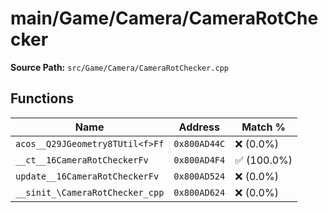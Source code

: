 # main/Game/Camera/CameraRotChecker

**Source Path:** `src/Game/Camera/CameraRotChecker.cpp`

## Functions

| Name | Address | Match % |
|------|---------|---------|
| `acos__Q29JGeometry8TUtil<f>Ff` | `0x800AD44C` | :x: (0.0%) |
| `__ct__16CameraRotCheckerFv` | `0x800AD4F4` | :white_check_mark: (100.0%) |
| `update__16CameraRotCheckerFv` | `0x800AD524` | :x: (0.0%) |
| `__sinit_\CameraRotChecker_cpp` | `0x800AD624` | :x: (0.0%) |